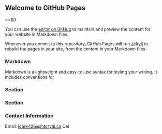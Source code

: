 ## Welcome to GitHub Pages
<!DOCTYPE html>
<html lang="en" style> ==$0
  
You can use the [editor on GitHub](https://github.com/JulianLLCarvalho/JulianLLCarvalho.github.io/edit/master/README.md) to maintain and preview the content for your website in Markdown files.

Whenever you commit to this repository, GitHub Pages will run [Jekyll](https://jekyllrb.com/) to rebuild the pages in your site, from the content in your Markdown files.

### Markdown

Markdown is a lightweight and easy-to-use syntax for styling your writing. It includes conventions for


### Section



### Section



### Contact Information

Email: jcarv426@mtoryal.ca
Cel
